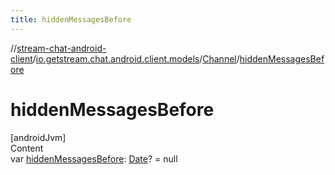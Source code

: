 ```yaml
---
title: hiddenMessagesBefore
---
```

//[stream-chat-android-client](../../../index.md)/[io.getstream.chat.android.client.models](../index.md)/[Channel](index.md)/[hiddenMessagesBefore](hiddenMessagesBefore.md)



# hiddenMessagesBefore  
[androidJvm]  
Content  
var [hiddenMessagesBefore](hiddenMessagesBefore.md): [Date](https://developer.android.com/reference/kotlin/java/util/Date.html)? = null  



